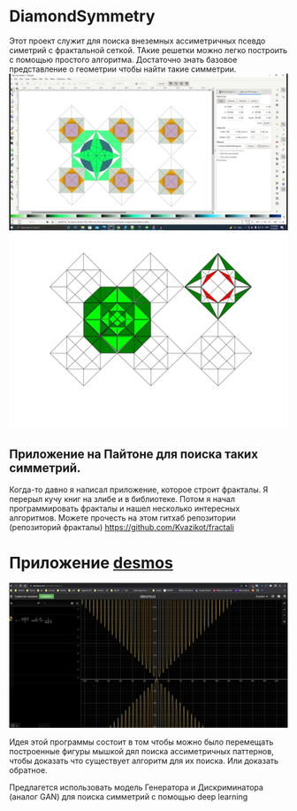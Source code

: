 # DiamondSymmetry
Этот проект служит для поиска внеземных ассиметричных псевдо симетрий с фрактальной сеткой.
ТАкие решетки можно легко построить с помощью простого алгоритма.
Достаточно знать базовое представление о геометрии чтобы найти такие симметрии.
![image](https://github.com/Kvazikot/PseudoGeniusSymmetry/blob/master/vlcsnap-2022-03-23-10h46m35s526.png)
![image](https://github.com/Kvazikot/PseudoGeniusSymmetry/blob/master/romb_symmetry31.png)

## Приложение на Пайтоне для поиска таких симметрий.
Когда-то давно я написал приложение, которое строит фракталы.
Я перерыл кучу книг на злибе и в библиотеке.
Потом я начал программировать фракталы и нашел несколько интересных алгоритмов. 
Можете прочесть на этом гитхаб репозитории (репозиторий фракталы)
https://github.com/Kvazikot/fractali

# Приложение [desmos](https://www.desmos.com/calculator?lang=ru)
![image](https://github.com/Kvazikot/PseudoGeniusSymmetry/blob/master/desmos_function_symmetry.png)

Идея этой программы состоит в том чтобы можно было перемещать построенные фигуры мышкой
дял поиска ассиметричных паттернов, чтобы доказать что существует алгоритм для их поиска.
Или доказать обратное.

Предлагется использовать модель Генератора и Дискриминатора (аналог GAN) для поиска симметрий с помощью deep learning
